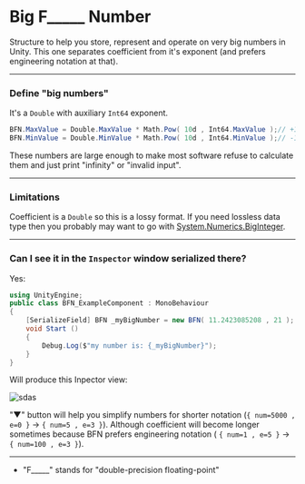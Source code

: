 # Big F_____ Number
Structure to help you store, represent and operate on very big numbers in Unity. This one separates coefficient from it's exponent (and prefers engineering notation at that).

---
### Define "big numbers"
It's a `Double` with auxiliary `Int64` exponent.
```c#
BFN.MaxValue = Double.MaxValue * Math.Pow( 10d , Int64.MaxValue );// +1.7976931348623157 E+9223372036854776115
BFN.MinValue = Double.MinValue * Math.Pow( 10d , Int64.MinValue );// -1.7976931348623157 E-9223372036854775500
```
These numbers are large enough to make most software refuse to calculate them and just print "infinity" or "invalid input".

---
### Limitations
Coefficient is a `Double` so this is a lossy format. If you need lossless data type then you probably may want to go with [System.Numerics.BigInteger](https://docs.microsoft.com/en-us/dotnet/api/system.numerics.biginteger).

---
### Can I see it in the `Inspector` window serialized there?
Yes:
```csharp
using UnityEngine;
public class BFN_ExampleComponent : MonoBehaviour
{
	[SerializeField] BFN _myBigNumber = new BFN( 11.2423085208 , 21 );
	void Start ()
	{
		Debug.Log($"my number is: {_myBigNumber}");
	}
}

```
Will produce this Inpector view:

![sdas](https://i.imgur.com/ulyUl2E.jpg)

"▼" button will help you simplify numbers for shorter notation (`{ num=5000 , e=0 }` -> `{ num=5 , e=3 }`).
Although coefficient will become longer sometimes because BFN prefers engineering notation ( `{ num=1 , e=5 }` -> `{ num=100 , e=3 }`).

---

* "F_____" stands for "double-precision floating-point"
